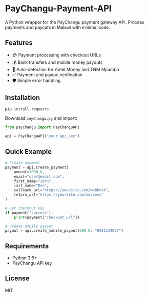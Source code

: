 # PayChangu-Payment-API

A Python wrapper for the PayChangu payment gateway API. Process payments and payouts in Malawi with minimal code.

## Features

- 💳 Payment processing with checkout URLs
- 💰 Bank transfers and mobile money payouts  
- 📱 Auto-detection for Airtel Money and TNM Mpamba
- ✅ Payment and payout verification
- 🛡️ Simple error handling

## Installation

```bash
pip install requests
```

Download `paychangu.py` and import:

```python
from paychangu import PayChanguAPI

api = PayChanguAPI("your_api_key")
```

## Quick Example

```python
# Create payment
payment = api.create_payment(
    amount=1000.0,
    email="user@email.com", 
    first_name="John",
    last_name="Doe",
    callback_url="https://yoursite.com/webhook",
    return_url="https://yoursite.com/success"
)

# Get checkout URL
if payment["success"]:
    print(payment["checkout_url"])

# Create mobile payout
payout = api.create_mobile_payout(500.0, "0881234567")
```

## Requirements

- Python 3.6+
- PayChangu API key

## License

MIT
